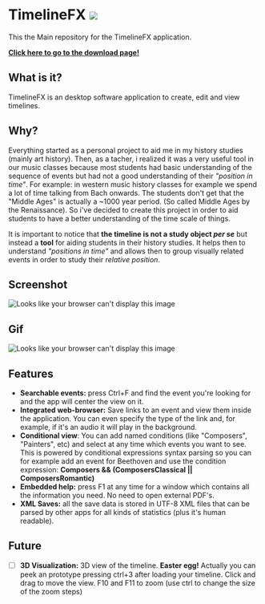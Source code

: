 # TimelineFX ![](https://github.com/HenriAugusto/TimelineFX/blob/master/Icons/TimelineFX%20Icon.png)
This the Main repository for the TimelineFX application.

[**Click here to go to the download page!**](https://github.com/HenriAugusto/TimelineFX/releases/tag/v0.1.0)

## What is it?

TimelineFX is an desktop software application to create, edit and view timelines.

## Why? 

Everything started as a personal project to aid me in my history studies (mainly art history). Then, as a tacher, i realized it was a very useful tool in our music classes because most students had basic understanding of the sequence of events but had not a good understanding of their _"position in time"_. For example: in western music history classes for example we spend a lot of time talking  from Bach onwards. The students don't get that the "Middle Ages" is actually a ~1000 year period. (So called Middle Ages by the Renaissance). So i've decided to create this project in order to aid students to have a better understanding of the time scale of things.

It is important to notice that **the timeline is not a study object _per se_** but instead a **tool** for aiding students in their history studies. It helps then to understand _"positions in time"_ and allows then to group visually related events in order to study their _relative position_.

## Screenshot
![Looks like your browser can't display this image](https://github.com/HenriAugusto/TimelineFX/blob/v0.1.0/Readme%20Images/TimelineFX%20v0.1.0%20screenshot.png)

## Gif
![Looks like your browser can't display this image](https://github.com/HenriAugusto/TimelineFX/blob/v0.1.0/Readme%20Images/TimelineFX%20v0.1.0%20gif.gif)

## Features

* **Searchable events:** press Ctrl+F and find the event you're looking for and the app will center the view on it.
* **Integrated web-browser:** Save links to an event and view them inside the application. You can even specify the type of the link and, for example, if it's an audio it will play in the background.
* **Conditional view**: You can add named conditions (like "Composers", "Painters", etc) and select at any time which events you want to see. This is powered by conditional expressions syntax parsing so you can for example add an event for Beethoven and use the condition expression: __Composers && (ComposersClassical || ComposersRomantic)__
* **Embedded help:** press F1 at any time for a window which contains all the information you need. No need to open external PDF's.
* **XML Saves:** all the save data is stored in UTF-8 XML files that can be parsed by other apps for all kinds of statistics (plus it's human readable).

## Future

- [ ] **3D Visualization:** 3D view of the timeline. __Easter egg!__ Actually you can peek an prototype pressing ctrl+3 after loading your timeline. Click and drag to move the view. F10 and F11 to zoom (use ctrl to change the size of the zoom steps)
